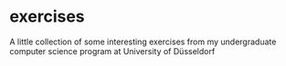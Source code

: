 # exercises
A little collection of some interesting exercises from my undergraduate computer science program at University of Düsseldorf
